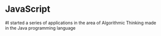 # JavaScript
#I started a series of applications in the area of ​​Algorithmic Thinking made in the Java programming language

